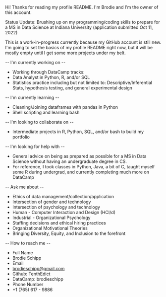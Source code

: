 Hi! Thanks for reading my profile README. I'm Brodie and I'm the owner of this account.

Status Update: Brushing up on my programming/coding skills to prepare for a MS in Data Science at Indiana University (application submitted Oct 11, 2022)

This is a work-in-progress currently because my GitHub account is still new. 
I'm going to set the basics of my profile README right now, but it will be 
mostly empty until I get some more projects under my belt.

-- I'm currently working on --
 - Working through DataCamp tracks:
  - Data Analyst in Python, R, and/or SQL
  - Statistics practice including but not limited to: Descriptive/Inferential Stats, hypothesis testing, and general experimental design

-- I'm currently learning --
 - Cleaning/Joining dataframes with pandas in Python
 - Shell scripting and learning bash

-- I'm looking to collaborate on --
 - Intermediate projects in R, Python, SQL, and/or bash to build my portfolio

-- I'm looking for help with --
 - General advice on being as prepared as possible for a MS in Data Science without having an undergraduate degree in CS.
 - For reference, I took classes in Python, Java, a bit of C, taught myself some R during undergrad, and currently completing much more on DataCamp

-- Ask me about --
 - Ethics of data management/collection/application
 - Intersection of gender and technology
 - Intersection of psychology and technology
  - Human - Computer Interaction and Design (HCI/d)
 - Industrial - Organizational Psychology
  - Staffing decisions and ethical hiring practices
  - Organizational Motivational Theories
  - Bringing Diversity, Equity, and Inclusion to the forefront
  
-- How to reach me -- 
 - Full Name
  - Brodie Schipp
 - Email
  - brodieschipp@gmail.com
 - Github: TenthEdict
 - DataCamp: brodieschipp
 - Phone Number
  - +1 (765) 617 - 9886

